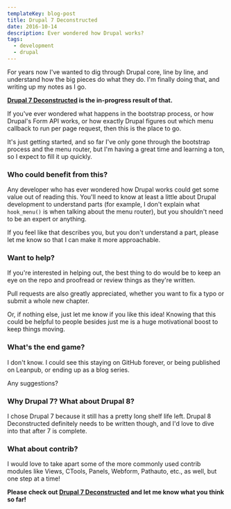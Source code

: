 ```yaml
---
templateKey: blog-post
title: Drupal 7 Deconstructed
date: 2016-10-14
description: Ever wondered how Drupal works?
tags:
  - development
  - drupal
---
```


For years now I've wanted to dig through Drupal core, line by line, and understand how the big pieces do what they do. I'm finally doing that, and writing up my notes as I go.

**[Drupal 7 Deconstructed](https://github.com/mikecrittenden/drupal-7-deconstructed) is the in-progress result of that.**

If you've ever wondered what happens in the bootstrap process, or how Drupal's Form API works, or how exactly Drupal figures out which menu callback to run per page request, then this is the place to go.

It's just getting started, and so far I've only gone through the bootstrap process and the menu router, but I'm having a great time and learning a ton, so I expect to fill it up quickly.

### Who could benefit from this?

Any developer who has ever wondered how Drupal works could get some value out of reading this. You'll need to know at least a little about Drupal development to understand parts (for example, I don't explain what `hook_menu()` is when talking about the menu router), but you shouldn't need to be an expert or anything.

If you feel like that describes you, but you don't understand a part, please let me know so that I can make it more approachable.

### Want to help?

If you're interested in helping out, the best thing to do would be to keep an eye on the repo and proofread or review things as they're written.

Pull requests are also greatly appreciated, whether you want to fix a typo or submit a whole new chapter.

Or, if nothing else, just let me know if you like this idea! Knowing that this could be helpful to people besides just me is a huge motivational boost to keep things moving.

### What's the end game?

I don't know. I could see this staying on GitHub forever, or being published on Leanpub, or ending up as a blog series.

Any suggestions?

### Why Drupal 7? What about Drupal 8?

I chose Drupal 7 because it still has a pretty long shelf life left. Drupal 8 Deconstructed definitely needs to be written though, and I'd love to dive into that after 7 is complete.

### What about contrib?

I would love to take apart some of the more commonly used contrib modules like Views, CTools, Panels, Webform, Pathauto, etc., as well, but one step at a time!

**Please check out [Drupal 7 Deconstructed](https://github.com/mikecrittenden/drupal-7-deconstructed) and let me know what you think so far!**